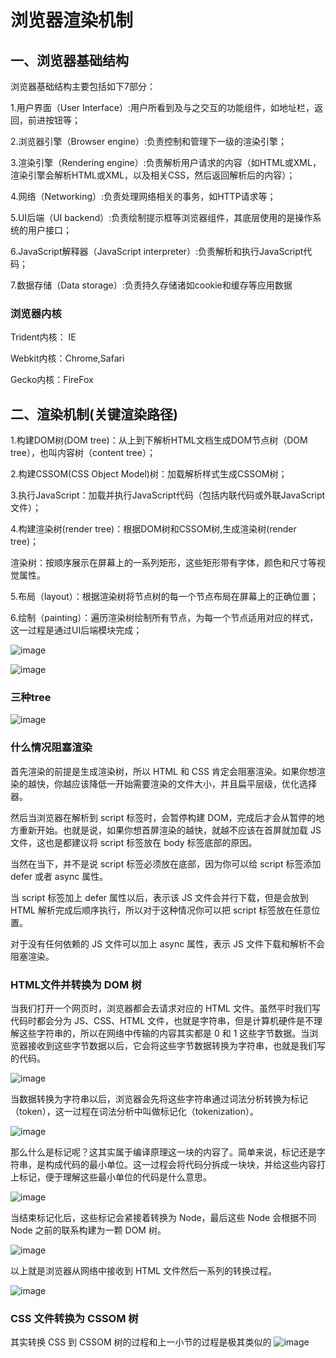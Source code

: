 # 浏览器渲染机制
## 一、浏览器基础结构
浏览器基础结构主要包括如下7部分：

1.用户界面（User Interface）:用户所看到及与之交互的功能组件，如地址栏，返回，前进按钮等；

2.浏览器引擎（Browser engine）:负责控制和管理下一级的渲染引擎；

3.渲染引擎（Rendering engine）:负责解析用户请求的内容（如HTML或XML，渲染引擎会解析HTML或XML，以及相关CSS，然后返回解析后的内容）；

4.网络（Networking）:负责处理网络相关的事务，如HTTP请求等；

5.UI后端（UI backend）:负责绘制提示框等浏览器组件，其底层使用的是操作系统的用户接口；

6.JavaScript解释器（JavaScript interpreter）:负责解析和执行JavaScript代码；

7.数据存储（Data storage）:负责持久存储诸如cookie和缓存等应用数据

### 浏览器内核
Trident内核： IE

Webkit内核：Chrome,Safari

Gecko内核：FireFox
## 二、渲染机制(关键渲染路径)
1.构建DOM树(DOM tree)：从上到下解析HTML文档生成DOM节点树（DOM tree），也叫内容树（content tree）；

2.构建CSSOM(CSS Object Model)树：加载解析样式生成CSSOM树；

3.执行JavaScript：加载并执行JavaScript代码（包括内联代码或外联JavaScript文件）；

4.构建渲染树(render tree)：根据DOM树和CSSOM树,生成渲染树(render tree)；

渲染树：按顺序展示在屏幕上的一系列矩形，这些矩形带有字体，颜色和尺寸等视觉属性。

5.布局（layout）：根据渲染树将节点树的每一个节点布局在屏幕上的正确位置；

6.绘制（painting）：遍历渲染树绘制所有节点，为每一个节点适用对应的样式，这一过程是通过UI后端模块完成；

![image](https://upload-images.jianshu.io/upload_images/2941543-20d1df8c9e6d57af.png?imageMogr2/auto-orient/strip%7CimageView2/2/w/899/format/webp&ynotemdtimestamp=1581515302942)

![image](https://note.youdao.com/yws/public/resource/8570f1805a9a3bed14d2510d17e8b5c8/7D7F792D886C4C55AF1C1D6C99834423?ynotemdtimestamp=1581515302942)
### 三种tree
![image](https://note.youdao.com/yws/public/resource/8570f1805a9a3bed14d2510d17e8b5c8/9A074F9089D74C36AB670BF250844FE6?ynotemdtimestamp=1581515302942)
### 什么情况阻塞渲染
首先渲染的前提是生成渲染树，所以 HTML 和 CSS 肯定会阻塞渲染。如果你想渲染的越快，你越应该降低一开始需要渲染的文件大小，并且扁平层级，优化选择器。

然后当浏览器在解析到 script 标签时，会暂停构建 DOM，完成后才会从暂停的地方重新开始。也就是说，如果你想首屏渲染的越快，就越不应该在首屏就加载 JS 文件，这也是都建议将 script 标签放在 body 标签底部的原因。

当然在当下，并不是说 script 标签必须放在底部，因为你可以给 script 标签添加 defer 或者 async 属性。

当 script 标签加上 defer 属性以后，表示该 JS 文件会并行下载，但是会放到 HTML 解析完成后顺序执行，所以对于这种情况你可以把 script 标签放在任意位置。

对于没有任何依赖的 JS 文件可以加上 async 属性，表示 JS 文件下载和解析不会阻塞渲染。
### HTML文件并转换为 DOM 树
当我们打开一个网页时，浏览器都会去请求对应的 HTML 文件。虽然平时我们写代码时都会分为 JS、CSS、HTML 文件，也就是字符串，但是计算机硬件是不理解这些字符串的，所以在网络中传输的内容其实都是 0 和 1 这些字节数据。当浏览器接收到这些字节数据以后，它会将这些字节数据转换为字符串，也就是我们写的代码。

![image](https://note.youdao.com/yws/public/resource/8570f1805a9a3bed14d2510d17e8b5c8/8195817135214DE895FF5825A6E85CA3?ynotemdtimestamp=1581515302942)

当数据转换为字符串以后，浏览器会先将这些字符串通过词法分析转换为标记（token），这一过程在词法分析中叫做标记化（tokenization）。

![image](https://note.youdao.com/yws/public/resource/8570f1805a9a3bed14d2510d17e8b5c8/5B52C38C0D8743C7951C25701F75F2C5?ynotemdtimestamp=1581515302942)

那么什么是标记呢？这其实属于编译原理这一块的内容了。简单来说，标记还是字符串，是构成代码的最小单位。这一过程会将代码分拆成一块块，并给这些内容打上标记，便于理解这些最小单位的代码是什么意思。

![image](https://note.youdao.com/yws/public/resource/8570f1805a9a3bed14d2510d17e8b5c8/BAE4876D288C449390B6718FA8503F0A?ynotemdtimestamp=1581515302942)

当结束标记化后，这些标记会紧接着转换为 Node，最后这些 Node 会根据不同 Node 之前的联系构建为一颗 DOM 树。

![image](https://note.youdao.com/yws/public/resource/8570f1805a9a3bed14d2510d17e8b5c8/75C6FF77122D4CE999DEB63C90B7F442?ynotemdtimestamp=1581515302942)

以上就是浏览器从网络中接收到 HTML 文件然后一系列的转换过程。

![image](https://note.youdao.com/yws/public/resource/8570f1805a9a3bed14d2510d17e8b5c8/AD0366671507492683D7319EFD19A751?ynotemdtimestamp=1581515302942)
### CSS 文件转换为 CSSOM 树
其实转换 CSS 到 CSSOM 树的过程和上一小节的过程是极其类似的
![image](https://note.youdao.com/yws/public/resource/8570f1805a9a3bed14d2510d17e8b5c8/8F3CE74653334768A7A65183D8FD4B91?ynotemdtimestamp=1581515302942)